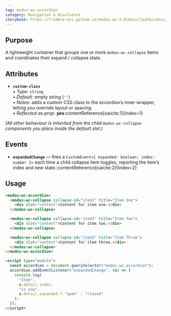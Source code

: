 ```yaml
---
tag: modus-wc-accordion
category: Navigation & Disclosure
storybook: https://trimble-oss.github.io/modus-wc-2.0/main/?path=/docs/components-accordion--docs
---
```


## Purpose

A lightweight container that groups one or more `modus-wc-collapse` items and coordinates their expand / collapse state.

## Attributes

- **`custom-class`**  
  • _Type_: `string`  
  • _Default_: empty string (`''`)  
  • _Notes_: adds a custom CSS class to the accordion’s inner wrapper, letting you override layout or spacing.  
  • _Reflected as prop_: **yes**:contentReference[oaicite:1]{index=1}

_(All other behaviour is inherited from the child `modus-wc-collapse` components you place inside the default slot.)_

## Events

- **`expandedChange`** — fires a `CustomEvent<{ expanded: boolean; index: number }>` each time a child collapse item toggles, reporting the item’s index and new state.:contentReference[oaicite:2]{index=2}

## Usage

```html
<modus-wc-accordion>
  <modus-wc-collapse collapse-id="item1" title="Item One">
    <div slot="content">Content for item one.</div>
  </modus-wc-collapse>

  <modus-wc-collapse collapse-id="item2" title="Item Two">
    <div slot="content">Content for item two.</div>
  </modus-wc-collapse>

  <modus-wc-collapse collapse-id="item3" title="Item Three">
    <div slot="content">Content for item three.</div>
  </modus-wc-collapse>
</modus-wc-accordion>

<script type="module">
  const accordion = document.querySelector("modus-wc-accordion");
  accordion.addEventListener("expandedChange", (e) => {
    console.log(
      "Item",
      e.detail.index,
      "is now",
      e.detail.expanded ? "open" : "closed"
    );
  });
</script>
```

